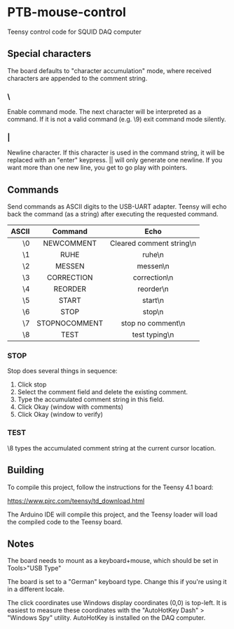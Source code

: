 # PTB-mouse-control
Teensy control code for SQUID DAQ computer

## Special characters

The board defaults to "character accumulation" mode, where received characters are appended to the comment string.

### \
Enable command mode. The next character will be interpreted as a command. If it is not a valid command (e.g. \9) exit command mode silently.

### |
Newline character. If this character is used in the command string, it will be replaced with an "enter" keypress. || will only generate one newline. If you want more than one new line, you get to go play with pointers.

## Commands

Send commands as ASCII digits to the USB-UART adapter. Teensy will echo back the command (as a string) after executing the requested command.

| ASCII | Command | Echo |
-: | :-----------: | :--:
\0 | NEWCOMMENT | Cleared comment string\n
\1 | RUHE | ruhe\n
\2 | MESSEN | messen\n
\3 | CORRECTION | correction\n
\4 | REORDER | reorder\n
\5 | START | start\n
\6 | STOP | stop\n
\7 | STOPNOCOMMENT | stop no comment\n
\8 | TEST | test typing\n

### STOP
Stop does several things in sequence:

 1. Click stop
 2. Select the comment field and delete the existing comment.
 3. Type the accumulated comment string in this field.
 4. Click Okay (window with comments)
 5. Click Okay (window to verify)

### TEST

\8 types the accumulated comment string at the current cursor location.

## Building
To compile this project, follow the instructions for the Teensy 4.1 board:

https://www.pjrc.com/teensy/td_download.html

The Arduino IDE will compile this project, and the Teensy loader will load the compiled code to the Teensy board.

## Notes

The board needs to mount as a keyboard+mouse, which should be set in Tools>"USB Type"

The board is set to a "German" keyboard type. Change this if you're using it in a different locale.

The click coordinates use Windows display coordinates (0,0) is top-left. It is easiest to measure these coordinates with the "AutoHotKey Dash" > "Windows Spy" utility. AutoHotKey is installed on the DAQ computer.

